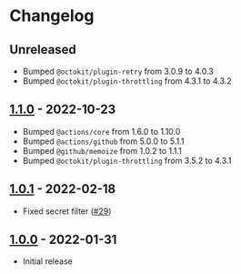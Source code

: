 # Changelog

## Unreleased

- Bumped `@octokit/plugin-retry` from 3.0.9 to 4.0.3
- Bumped `@octokit/plugin-throttling` from 4.3.1 to 4.3.2

## [1.1.0](https://github.com/xt0rted/secrets-sync/compare/v1.0.1...v1.1.0) - 2022-10-23

- Bumped `@actions/core` from 1.6.0 to 1.10.0
- Bumped `@actions/github` from 5.0.0 to 5.1.1
- Bumped `@github/memoize` from 1.0.2 to 1.1.1
- Bumped `@octokit/plugin-throttling` from 3.5.2 to 4.3.1

## [1.0.1](https://github.com/xt0rted/secrets-sync/compare/v1.0.0...v1.0.1) - 2022-02-18

- Fixed secret filter ([#29](https://github.com/xt0rted/secrets-sync/issues/29))

## [1.0.0](https://github.com/xt0rted/secrets-sync/releases/tag/v1.0.0) - 2022-01-31

- Initial release
